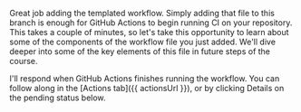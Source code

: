 Great job adding the templated workflow. Simply adding that file to this branch is enough for GitHub Actions to begin running CI on your repository. This takes a couple of minutes, so let's take this opportunity to learn about some of the components of the workflow file you just added. We'll dive deeper into some of the key elements of this file in future steps of the course. 

I'll respond when GitHub Actions finishes running the workflow. You can follow along in the [Actions tab]({{ actionsUrl }}), or by clicking Details on the pending status below. 